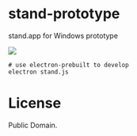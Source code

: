 # stand-prototype

stand.app for Windows prototype

![](https://cloud.githubusercontent.com/assets/8784712/9058789/9c4021aa-3ad6-11e5-9ba7-53eb8521b4a6.png)

```
# use electron-prebuilt to develop
electron stand.js
```

# License

Public Domain.
